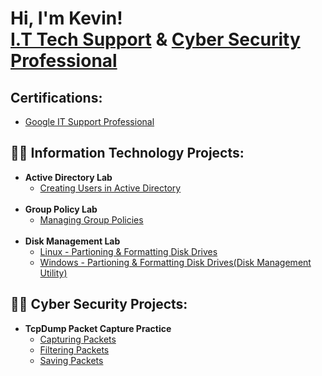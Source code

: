 <h1>Hi, I'm Kevin! <br/> <a href="https://github.com/kevinstewart1/Google-IT-Support-Professional">I.T Tech Support</a> & <a href="https://www.linkedin.com/in/kevinstewartit">Cyber Security Professional</a></h1>

<h2> Certifications:</h2> 

  - [Google IT Support Professional](https://github.com/kevinstewart1/ProfessionalCerts)

<h2>👨‍💻 Information Technology Projects:</h2>

- <b> Active Directory Lab</b>
  - [Creating Users in Active Directory](https://github.com/kevinstewart1/new_user_ad#readme) <b><i></b></i>
  <br/>
- <b> Group Policy Lab</b>
  - [Managing Group Policies](https://github.com/kevinstewart1/group-policy)
  <br/>
- <b>Disk Management Lab</b>
  - [Linux - Partioning & Formatting Disk Drives](https://github.com/kevinstewart1/Linux-Disk-Management-Lab)
  - [Windows - Partioning & Formatting Disk Drives(Disk Management Utility)](https://github.com/kevinstewart1/Windows-Disk-Management-Lab)

 <h2>👨‍💻 Cyber Security Projects:</h2>

- <b>TcpDump Packet Capture Practice</b>
  - [Capturing Packets](https://github.com/kevinstewart1/tcpdump)
  - [Filtering Packets](https://github.com/kevinstewart1/tcpdump)
  - [Saving Packets](https://github.com/kevinstewart1/tcpdump)
    <!--
**kevinstewart1/kevinstewart1** is a ✨ _special_ ✨ repository because its `README.md` (this file) appears on your GitHub profile.

Here are some ideas to get you started:

- 🔭 I’m currently working on ...
- 🌱 I’m currently learning ...
- 👯 I’m looking to collaborate on ...
- 🤔 I’m looking for help with ...
- 💬 Ask me about ...
- 📫 How to reach me: ...
- 😄 Pronouns: ...
- ⚡ Fun fact: ...
-->
